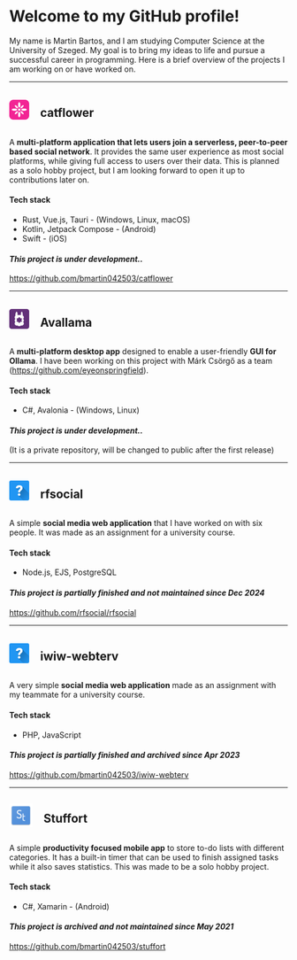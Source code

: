 # Welcome to my GitHub profile!

My name is Martin Bartos, and I am studying Computer Science at the University of Szeged. My goal is to bring my ideas to life and pursue a successful career in programming. Here is a brief overview of the projects I am working on or have worked on.

---

<div style="display: flex; align-items: center;">
    <img src="https://raw.githubusercontent.com/bmartin042503/catflower/refs/heads/main/public/rectangular-logo.png" alt="catflower logo" style="height: 36px; margin-right: 20px;">
    <h2>catflower</h2>
</div>

A **multi-platform application that lets users join a serverless, peer-to-peer based social network**. It provides the same user experience as most social platforms, while giving full access to users over their data. This is planned as a solo hobby project, but I am looking forward to open it up to contributions later on.

#### Tech stack
- Rust, Vue.js, Tauri - (Windows, Linux, macOS)
- Kotlin, Jetpack Compose - (Android)
- Swift - (iOS)

#### *This project is under development..*

https://github.com/bmartin042503/catflower

---

<div style="display: flex; align-items: center;">
    <img src="./images/avallama-rectangular.png" alt="avallama logo" style="height: 36px; margin-right: 20px;">
    <h2>Avallama</h2>
</div>

A **multi-platform desktop app** designed to enable a user-friendly **GUI for Ollama**. I have been working on this project with Márk Csörgő as a team (https://github.com/eyeonspringfield).

#### Tech stack
- C#, Avalonia - (Windows, Linux)

#### *This project is under development..*

(It is a private repository, will be changed to public after the first release)

---

<div style="display: flex; align-items: center;">
    <img src="./images/not-available-logo.png" alt="not available logo" style="height: 36px; margin-right: 20px;">
    <h2>rfsocial</h2>
</div>

A simple **social media web application** that I have worked on with six people. It was made as an assignment for a university course.

#### Tech stack
- Node.js, EJS, PostgreSQL

#### *This project is partially finished and not maintained since Dec 2024*

https://github.com/rfsocial/rfsocial

---

<div style="display: flex; align-items: center;">
    <img src="./images/not-available-logo.png" alt="not available logo" style="height: 36px; margin-right: 20px;">
    <h2>iwiw-webterv</h2>
</div>

A very simple **social media web application** made as an assignment with my teammate for a university course.

#### Tech stack
- PHP, JavaScript

#### *This project is partially finished and archived since Apr 2023*

https://github.com/bmartin042503/iwiw-webterv

---

<div style="display: flex; align-items: center;">
    <img src="https://raw.githubusercontent.com/bmartin042503/stuffort/refs/heads/master/Stuffort/Stuffort.Android/Resources/mipmap-xxxhdpi/ic_launcher.png" alt="stuffort logo" style="height: 42px; margin-right: 20px;">
    <h2>Stuffort</h2>
</div>

A simple **productivity focused mobile app** to store to-do lists with different categories. It has a built-in timer that can be used to finish assigned tasks while it also saves statistics. This was made to be a solo hobby project.

#### Tech stack
- C#, Xamarin - (Android)

#### *This project is archived and not maintained since May 2021*

https://github.com/bmartin042503/stuffort